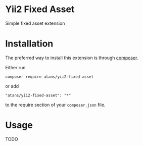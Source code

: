 Yii2 Fixed Asset
===================
Simple fixed asset extension

# Installation

The preferred way to install this extension is through [composer](http://getcomposer.org/download/).


Either run

```
composer require atans/yii2-fixed-asset
```

or add

```
"atans/yii2-fixed-asset": "*"
```

to the require section of your `composer.json` file.


# Usage

TODO